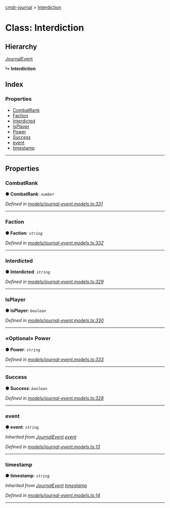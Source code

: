 [cmdr-journal](../README.md) > [Interdiction](../classes/interdiction.md)



# Class: Interdiction

## Hierarchy


 [JournalEvent](journalevent.md)

**↳ Interdiction**







## Index

### Properties

* [CombatRank](interdiction.md#combatrank)
* [Faction](interdiction.md#faction)
* [Interdicted](interdiction.md#interdicted)
* [IsPlayer](interdiction.md#isplayer)
* [Power](interdiction.md#power)
* [Success](interdiction.md#success)
* [event](interdiction.md#event)
* [timestamp](interdiction.md#timestamp)



---
## Properties
<a id="combatrank"></a>

###  CombatRank

**●  CombatRank**:  *`number`* 

*Defined in [models/journal-event.models.ts:331](https://github.com/chrisbruford/cmdr-journal/blob/1e4d048/src/models/journal-event.models.ts#L331)*





___

<a id="faction"></a>

###  Faction

**●  Faction**:  *`string`* 

*Defined in [models/journal-event.models.ts:332](https://github.com/chrisbruford/cmdr-journal/blob/1e4d048/src/models/journal-event.models.ts#L332)*





___

<a id="interdicted"></a>

###  Interdicted

**●  Interdicted**:  *`string`* 

*Defined in [models/journal-event.models.ts:329](https://github.com/chrisbruford/cmdr-journal/blob/1e4d048/src/models/journal-event.models.ts#L329)*





___

<a id="isplayer"></a>

###  IsPlayer

**●  IsPlayer**:  *`boolean`* 

*Defined in [models/journal-event.models.ts:330](https://github.com/chrisbruford/cmdr-journal/blob/1e4d048/src/models/journal-event.models.ts#L330)*





___

<a id="power"></a>

### «Optional» Power

**●  Power**:  *`string`* 

*Defined in [models/journal-event.models.ts:333](https://github.com/chrisbruford/cmdr-journal/blob/1e4d048/src/models/journal-event.models.ts#L333)*





___

<a id="success"></a>

###  Success

**●  Success**:  *`boolean`* 

*Defined in [models/journal-event.models.ts:328](https://github.com/chrisbruford/cmdr-journal/blob/1e4d048/src/models/journal-event.models.ts#L328)*





___

<a id="event"></a>

###  event

**●  event**:  *`string`* 

*Inherited from [JournalEvent](journalevent.md).[event](journalevent.md#event)*

*Defined in [models/journal-event.models.ts:13](https://github.com/chrisbruford/cmdr-journal/blob/1e4d048/src/models/journal-event.models.ts#L13)*





___

<a id="timestamp"></a>

###  timestamp

**●  timestamp**:  *`string`* 

*Inherited from [JournalEvent](journalevent.md).[timestamp](journalevent.md#timestamp)*

*Defined in [models/journal-event.models.ts:14](https://github.com/chrisbruford/cmdr-journal/blob/1e4d048/src/models/journal-event.models.ts#L14)*





___


